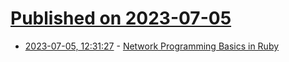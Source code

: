 # [Published on 2023-07-05](index.md)

* [2023-07-05, 12:31:27](https://lobste.rs/s/gofgzf/network_programming_basics_ruby) - [Network Programming Basics in Ruby](https://lucas.dohmen.io/posts/2023/06/04/network-programming-basics-in-ruby/)
